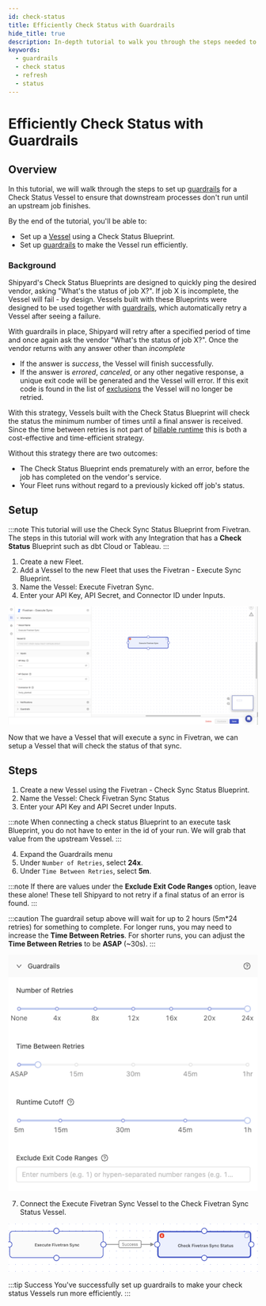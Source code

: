 ```yaml
---
id: check-status
title: Efficiently Check Status with Guardrails
hide_title: true
description: In-depth tutorial to walk you through the steps needed to set up a check status Vessel efficiently.
keywords:
  - guardrails
  - check status
  - refresh
  - status
---
```


# Efficiently Check Status with Guardrails

## Overview
In this tutorial, we will walk through the steps to set up [guardrails](../reference/guardrails.md) for a Check Status Vessel to ensure that downstream processes don't run until an upstream job finishes.

By the end of the tutorial, you'll be able to:

- Set up a [Vessel](../reference/vessels.md) using a Check Status Blueprint.
- Set up [guardrails](../reference/guardrails.md) to make the Vessel run efficiently.

### Background
Shipyard's Check Status Blueprints are designed to quickly ping the desired vendor, asking "What's the status of job X?". If job X is incomplete, the Vessel will fail - by design. Vessels built with these Blueprints were designed to be used together with [guardrails](../reference/guardrails.md), which automatically retry a Vessel after seeing a failure.

With guardrails in place, Shipyard will retry after a specified period of time and once again ask the vendor "What's the status of job X?". Once the vendor returns with any answer other than *incomplete*
- If the answer is *success*, the Vessel will finish successfully.
- If the answer is *errored*, *canceled*, or any other negative response, a unique exit code will be generated and the Vessel will error. If this exit code is found in the list of [exclusions](https://www.shipyardapp.com/docs/reference/guardrails/#exclude-exit-code-ranges) the Vessel will no longer be retried.

With this strategy, Vessels built with the Check Status Blueprint will check the status the minimum number of times until a final answer is received. Since the time between retries is not part of [billable runtime](https://www.shipyardapp.com/docs/faqs/#how-do-you-calculate-billable-runtime) this is both a cost-effective and time-efficient strategy.

Without this strategy there are two outcomes:
- The Check Status Blueprint ends prematurely with an error, before the job has completed on the vendor's service.
- Your Fleet runs without regard to a previously kicked off job's status.

## Setup

:::note
This tutorial will use the Check Sync Status Blueprint from Fivetran. The steps in this tutorial will work with any Integration that has a **Check Status** Blueprint such as dbt Cloud or Tableau.
:::

1. Create a new Fleet.
2. Add a Vessel to the new Fleet that uses the Fivetran - Execute Sync Blueprint. 
3. Name the Vessel: Execute Fivetran Sync.
4. Enter your API Key, API Secret, and Connector ID under Inputs. 

![](../.gitbook/assets/shipyard_2023_02_09_11_17_06.png)

Now that we have a Vessel that will execute a sync in Fivetran, we can setup a Vessel that will check the status of that sync. 

## Steps

1. Create a new Vessel using the Fivetran - Check Sync Status Blueprint. 
2. Name the Vessel: Check Fivetran Sync Status
3. Enter your API Key and API Secret under Inputs. 

:::note
When connecting a check status Blueprint to an execute task Blueprint, you do not have to enter in the id of your run. We will grab that value from the upstream Vessel.
:::

4. Expand the Guardrails menu
5. Under `Number of Retries`, select **24x**.
6. Under `Time Between Retries`, select **5m**.

:::note
If there are values under the **Exclude Exit Code Ranges** option, leave these alone! These tell Shipyard to not retry if a final status of an error is found.
:::

:::caution
The guardrail setup above will wait for up to 2 hours (5m*24 retries) for something to complete. For longer runs, you may need to increase the **Time Between Retries**. For shorter runs, you can adjust the **Time Between Retries** to be **ASAP** (~30s).
:::

![](../.gitbook/assets/shipyard_2023_02_09_11_29_03.png)

7. Connect the Execute Fivetran Sync Vessel to the Check Fivetran Sync Status Vessel.

![](../.gitbook/assets/shipyard_2023_02_09_11_29_51.png)

:::tip Success
You've successfully set up guardrails to make your check status Vessels run more efficiently.
:::